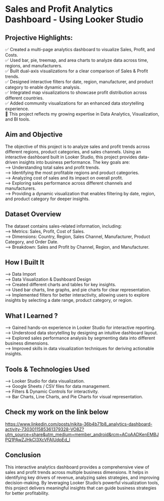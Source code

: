 # Sales and Profit Analytics Dashboard - Using Looker Studio

## Projective Highlights:
✅ Created a multi-page analytics dashboard to visualize Sales, Profit, and Costs.<br>
✅ Used bar, pie, treemap, and area charts to analyze data across time, regions, and manufacturers.<br>
✅ Built dual-axis visualizations for a clear comparison of Sales & Profit trends.<br>
✅ Designed interactive filters for date, region, manufacturer, and product category to enable dynamic analysis.<br>
✅ Integrated map visualizations to showcase profit distribution across different countries.<br>
✅ Added community visualizations for an enhanced data storytelling experience.<br>
🔗 This project reflects my growing expertise in Data Analytics, Visualization, and BI tools.<br>

## Aim and Objective
The objective of this project is to analyze sales and profit trends across different regions, product categories, and sales channels. Using an interactive dashboard built in Looker Studio, this project provides data-driven insights into business performance. The key goals are: <br>
--> Understanding total sales and profit trends. <br>
--> Identifying the most profitable regions and product categories. <br>
--> Analyzing cost of sales and its impact on overall profit.<br>
--> Exploring sales performance across different channels and manufacturers.<br>
--> Providing a dynamic visualization that enables filtering by date, region, and product category for deeper insights.<br>

## Dataset Overview
The dataset contains sales-related information, including: <br>
--> Metrics: Sales, Profit, Cost of Sales.<br>
--> Dimensions: Country, Region, Sales Channel, Manufacturer, Product Category, and Order Date.<br>
--> Breakdown: Sales and Profit by Channel, Region, and Manufacturer.<br>

## How I Built It
--> Data Import<br>
--> Data Visualization & Dashboard Design<br>
--> Created different charts and tables for key insights.<br>
--> Used bar charts, line graphs, and pie charts for clear representation.<br>
--> Implemented filters for better interactivity, allowing users to explore insights by selecting a date range, product category, or region.<br>

## What I Learned ?
--> Gained hands-on experience in Looker Studio for interactive reporting.<br>
--> Understood data storytelling by designing an intuitive dashboard layout.<br>
--> Explored sales performance analysis by segmenting data into different business dimensions.<br>
--> Improved skills in data visualization techniques for deriving actionable insights.<br>

## Tools & Technologies Used
--> Looker Studio for data visualization.<br>
--> Google Sheets / CSV files for data management.<br>
--> Filters & Dynamic Controls for interactivity.<br>
--> Bar Charts, Line Charts, and Pie Charts for visual representation.<br>

## Check my work on the link below
https://www.linkedin.com/posts/nikita-36b4b71b8_analytics-dashboard-activity-7303011585361379328-VO8Z?utm_source=share&utm_medium=member_android&rcm=ACoAADKenEMBJPQ1PAwZJHkCI3XcVFAIUdpEd_I

## Conclusion
This interactive analytics dashboard provides a comprehensive view of sales and profit trends across multiple business dimensions. It helps in identifying key drivers of revenue, analyzing sales strategies, and improving decision-making. By leveraging Looker Studio’s powerful visualization tools, this project delivers meaningful insights that can guide business strategies for better profitability.
